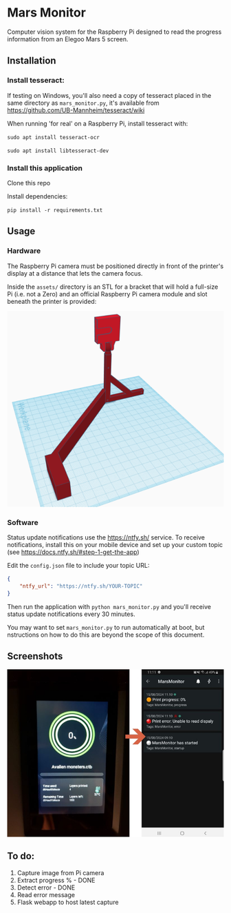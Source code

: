 # Mars Monitor

Computer vision system for the Raspberry Pi designed to read the progress information from an Elegoo Mars 5 screen.

## Installation

### Install tesseract:

If testing on Windows, you'll also need a copy of tesseract placed in the same directory as `mars_monitor.py`, it's available from https://github.com/UB-Mannheim/tesseract/wiki

When running 'for real' on a Raspberry Pi, install tesseract with:

`sudo apt install tesseract-ocr`

`sudo apt install libtesseract-dev`

### Install this application

Clone this repo

Install dependencies:

`pip install -r requirements.txt`

## Usage

### Hardware

The Raspberry Pi camera must be positioned directly in front of the printer's display at a distance that lets the camera focus.

Inside the `assets/` directory is an STL for a bracket that will hold a full-size Pi (i.e. not a Zero) and an official Raspberry Pi camera module and slot beneath the printer is provided:

![3D model of the bracket described above](https://github.com/PangolinPaw/MarsMonitor/blob/main/assets/bracket_render.png?raw=true)


### Software

Status update notifications use the https://ntfy.sh/ service. To receive notifications, install this on your mobile device and set up your custom topic (see https://docs.ntfy.sh/#step-1-get-the-app)

Edit the `config.json` file to include your topic URL:

```json
{
    "ntfy_url": "https://ntfy.sh/YOUR-TOPIC"
}
```

Then run the application with `python mars_monitor.py` and you'll receive status update notifications every 30 minutes.

You may want to set `mars_monitor.py` to run automatically at boot, but nstructions on how to do this are beyond the scope of this document.


## Screenshots

![Photo of the Mars 5 Ultra display alongside the notification generated by Mars Monitor showing the same progress %](https://github.com/PangolinPaw/MarsMonitor/blob/main/assets/notifications.jpg?raw=true)


## To do:

1. Capture image from Pi camera
2. Extract progress % - DONE
3. Detect error  - DONE
4. Read error message
4. Flask webapp to host latest capture

